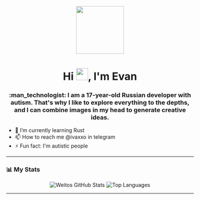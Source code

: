 <div id="header" align="center">
  <img src="https://media.giphy.com/media/M9gbBd9nbDrOTu1Mqx/giphy.gif" width="128"/>

  <h1>
    Hi  <img src="https://media.giphy.com/media/hvRJCLFzcasrR4ia7z/giphy.gif" width="32px"/>, I'm Evan
  </h1>
</div>

<div id="body" align="center">
  <h3>:man_technologist: I am a 17-year-old Russian developer with autism. That's why I like to explore everything to the depths, and I can combine images in my head to generate creative ideas.</h3>
</div>

- 🌱 I’m currently learning Rust
- 📫 How to reach me @ivaxxo in telegram
- ⚡ Fun fact: I'm autistic people

---

### 📊 My Stats

<p align="center">
  <img src="https://github-readme-stats.vercel.app/api?username=Weitos&show_icons=true&hide_title=true&count_private=true&theme=dark" alt="Weitos GitHub Stats" />
  <img src="https://github-readme-stats.vercel.app/api/top-langs/?username=Weitos&theme=dark&layout=compact" alt="Top Languages" />
</p>

---

<!--
**Weitos/Weitos** is a ✨ _special_ ✨ repository because its `README.md` (this file) appears on your GitHub profile.

Here are some ideas to get you started:

- 🔭 I’m currently working on ...
- 🌱 I’m currently learning ...
- 👯 I’m looking to collaborate on ...
- 🤔 I’m looking for help with ...
- 💬 Ask me about ...
- 📫 How to reach me: ...
- 😄 Pronouns: ...
- 
-->
